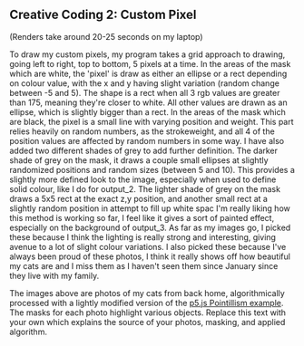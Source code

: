 ## Creative Coding 2: Custom Pixel

(Renders take around 20-25 seconds on my laptop)

To draw my custom pixels, my program takes a grid approach to drawing, going left to right, top to bottom, 5 pixels at a time.
In the areas of the mask which are white, the 'pixel' is draw as either an ellipse or a rect depending on colour value, with the x and y having slight variation (random change between -5 and 5). The shape is a rect when all 3 rgb values are greater than 175, meaning they're closer to white. All other values are drawn as an ellipse, which is slightly bigger than a rect.
In the areas of the mask which are black, the pixel is a small line with varying position and weight. This part relies heavily on random numbers, as the strokeweight, and all 4 of the position values are affected by random numbers in some way.
I have also added two different shades of grey to add further definition.
The darker shade of grey on the mask, it draws a couple small ellipses at slightly randomized positions and random sizes (between 5 and 10). This provides a slightly more defined look to the image, especially when used to define solid colour, like I do for output_2.
The lighter shade of grey on the mask draws a 5x5 rect at the exact z,y position, and another small rect at a slightly random position in attempt to fill up white spac
I'm really liking how this method is working so far, I feel like it gives a sort of painted effect, especially on the background of output_3.
As far as my images go, I picked these because I think the lighting is really strong and interesting, giving avenue to a lot of slight colour variations.
I also picked these because I've always been proud of these photos, I think it really shows off how beautiful my cats are and I miss them as I haven't seen them since January since they live with my family.


The images above are photos of my cats from back home, algorithmically processed with a lightly modified version of the [p5.js Pointillism example](https://p5js.org/examples/image-pointillism.html). The masks for each photo highlight various objects. Replace this text with your own which explains the source of your photos, masking, and applied algorithm.

